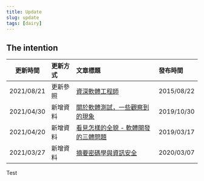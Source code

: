 ```yaml
---
title: Update
slug: update
tags: [dairy]
---
```


## The intention

| 更新時間 | 更新方式 | 文章標題 | 發布時間 |
| --- | :-- | :-- | :-- |
| 2021/08/21 | 更新參照 | [資深軟體工程師](https://rickhw.github.io/2015/08/22/Management/Senior-Software-Developer/) | 2015/08/22 |
| 2021/04/30 | 新增資料 | [關於軟體測試，一些觀察到的現象](https://rickhw.github.io/2019/10/30/SQA/Problems-In-Software-Testing/) | 2019/10/30 |
| 2021/04/20 | 新增資料 | [看見怎樣的全貌 - 軟體開發的三體問題](https://rickhw.github.io/2019/03/17/Management/Perspective-in-XYZT/) | 2019/03/17 |
| 2021/03/27 | 新增資料 | [摘要密碼學與資訊安全](https://rickhw.github.io/2020/03/07/ComputerScience/Cryptography/) | 2020/03/07 |

<!-- truncate -->

Test